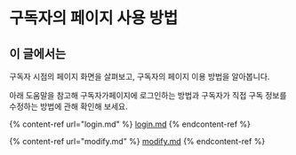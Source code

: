 # 구독자의 페이지 사용 방법

## 이 글에서는

구독자 시점의 페이지 화면을 살펴보고, 구독자의 페이지 이용 방법을 알아봅니다.

아래 도움말을 참고해 구독자가페이지에 로그인하는 방법과 구독자가 직접 구독 정보를 수정하는 방법에 관해 확인해 보세요.

{% content-ref url="login.md" %}
[login.md](login.md)
{% endcontent-ref %}

{% content-ref url="modify.md" %}
[modify.md](modify.md)
{% endcontent-ref %}
